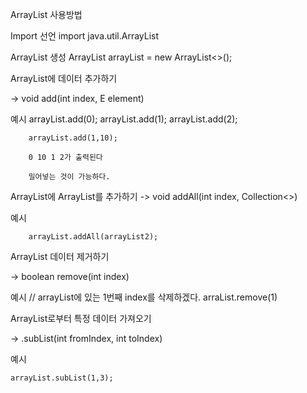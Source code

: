 
ArrayList 사용방법

Import 선언
import java.util.ArrayList

ArrayList 생성 
ArrayList<Integer> arrayList = new ArrayList<>();

ArrayList에 데이터 추가하기

-> void add(int index, E element)

예시
        arrayList.add(0);
        arrayList.add(1);
        arrayList.add(2);
 
        arrayList.add(1,10);

        0 10 1 2가 출력된다

        밀어넣는 것이 가능하다.

ArrayList에 ArrayList를 추가하기
-> void addAll(int index, Collection<>)

예시

        arrayList.addAll(arrayList2);


ArrayList 데이터 제거하기

-> boolean remove(int index)

예시
    // arrayList에 있는 1번째 index를 삭제하겠다.
    arraList.remove(1)


ArrayList로부터 특정 데이터 가져오기

-> .subList(int fromIndex, int toIndex)

예시

    arrayList.subList(1,3);


